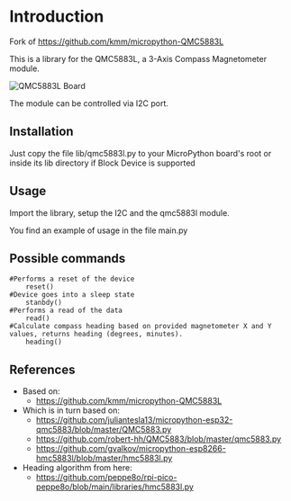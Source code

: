 # Introduction

Fork of https://github.com/kmm/micropython-QMC5883L

This is a library for the QMC5883L, a 3-Axis Compass Magnetometer module.

![QMC5883L Board](https://www.bastelgarage.ch/image/cache/catalog/Artikel/420041-420050/420042-9113-1000x1000.jpg)

The module can be controlled via I2C port.

## Installation
Just copy the file lib/qmc5883l.py to your MicroPython board's root or inside its lib directory if Block Device is supported

## Usage
Import the library, setup the I2C and the qmc5883l module.

You find an example of usage in the file main.py

## Possible commands
```
#Performs a reset of the device
	reset()
#Device goes into a sleep state
	stanbdy()
#Performs a read of the data
	read()
#Calculate compass heading based on provided magnetometer X and Y values, returns heading (degrees, minutes).
	heading()
```

## References
* Based on: 
	* https://github.com/kmm/micropython-QMC5883L
* Which is in turn based on:
 	* https://github.com/juliantesla13/micropython-esp32-qmc5883/blob/master/QMC5883.py
	* https://github.com/robert-hh/QMC5883/blob/master/qmc5883.py
	* https://github.com/gvalkov/micropython-esp8266-hmc5883l/blob/master/hmc5883l.py
* Heading algorithm from here:
	* https://github.com/peppe8o/rpi-pico-peppe8o/blob/main/libraries/hmc5883l.py
